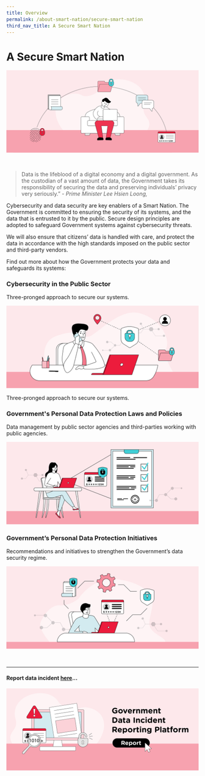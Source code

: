 ```yaml
---
title: Overview
permalink: /about-smart-nation/secure-smart-nation
third_nav_title: A Secure Smart Nation
---
```

# A Secure Smart Nation
![Alt text for image on Isomer site](/images/abt-smart-nation/secure-smart-nation-banner.png)

<br>

> Data is the lifeblood of a digital economy and a digital government. As the custodian of a vast amount of data, the Government takes its responsibility of securing the data and preserving individuals’ privacy very seriously.”
*- Prime Minister Lee Hsien Loong,*



Cybersecurity and data security are key enablers of a Smart Nation. The Government is committed to ensuring the security of its systems, and the data that is entrusted to it by the public. Secure design principles are adopted to safeguard Government systems against cybersecurity threats. 

We will also ensure that citizens’ data is handled with care, and protect the data in accordance with the high standards imposed on the public sector and third-party vendors.

Find out more about how the Government protects your data and safeguards its systems:




### Cybersecurity in the Public Sector
Three-pronged approach to secure our systems.

<a href="/about-smart-nation/secure-smart-nation/cybersecurity"><img src="/images/abt-smart-nation/cybersecurity.png"></a>

Three-pronged approach to secure our systems.

### Government's Personal Data Protection Laws and Policies
Data management by public sector agencies and third-parties working with public agencies. 

<a href="/about-smart-nation/secure-smart-nation/personal-data-protection"><img src="/images/abt-smart-nation/govt-personal-data-protection.png"></a>



### Government’s Personal Data Protection Initiatives
Recommendations and initiatives to strengthen the Government’s data security regime.

<a href="/about-smart-nation/secure-smart-nation/pdp-initiatives"><img src="/images/abt-smart-nation/govt-pdp-initiativies.png"></a>


<br>

----------

#### Report data incident [here](/about-smart-nation/secure-smart-nation/report-data-incident)...

<a href="/about-smart-nation/secure-smart-nation/report-data-incident"><img src="/images/abt-smart-nation/report-data-incident.png"></a>